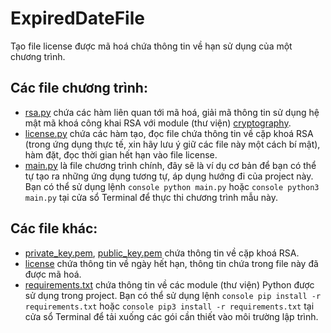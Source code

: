 # ExpiredDateFile
Tạo file license được mã hoá chứa thông tin về hạn sử dụng của một chương trình.

## Các file chương trình:
- <a href="https://github.com/Qyt0109/ExpiredDateFile/blob/main/rsa.py">rsa.py</a> chứa các hàm liên quan tới mã hoá, giải mã thông tin sử dụng hệ mật mã khoá công khai RSA với module (thư viện) <a href="https://cryptography.io">cryptography</a>.
- <a href="https://github.com/Qyt0109/ExpiredDateFile/blob/main/license.py">license.py</a> chứa các hàm tạo, đọc file chứa thông tin về cặp khoá RSA (trong ứng dụng thực tế, xin hãy lưu ý giữ các file này một cách bí mật), hàm đặt, đọc thời gian hết hạn vào file license.
- <a href="https://github.com/Qyt0109/ExpiredDateFile/blob/main/main.py">main.py</a> là file chương trình chính, đây sẽ là ví dụ cơ bản để bạn có thể tự tạo ra những ứng dụng tương tự, áp dụng hướng đi của project này. Bạn có thể sử dụng lệnh ```console python main.py``` hoặc ```console python3 main.py``` tại cửa sổ Terminal để thực thi chương trình mẫu này.

## Các file khác:
- <a href="https://github.com/Qyt0109/ExpiredDateFile/blob/main/private_key.pem">private_key.pem</a>, <a href="https://github.com/Qyt0109/ExpiredDateFile/blob/main/public_key.pem">public_key.pem</a> chứa thông tin về cặp khoá RSA.
- <a href="https://github.com/Qyt0109/ExpiredDateFile/blob/main/license">license</a> chứa thông tin về ngày hết hạn, thông tin chứa trong file này đã được mã hoá.
- <a href="https://github.com/Qyt0109/ExpiredDateFile/blob/main/requirements.txt">requirements.txt</a> chứa thông tin về các module (thư viện) Python được sử dụng trong project. Bạn có thể sử dụng lệnh ```console pip install -r requirements.txt``` hoặc ```console pip3 install -r requirements.txt``` tại cửa sổ Terminal để tải xuống các gói cần thiết vào môi trường lập trình.
